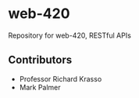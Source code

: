 # web-420
Repository for web-420, RESTful APIs


## Contributors

- Professor Richard Krasso
- Mark Palmer
